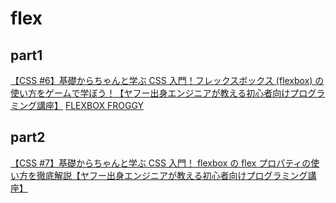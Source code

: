 # flex

## part1

[【CSS #6】基礎からちゃんと学ぶ CSS 入門！フレックスボックス (flexbox) の使い方をゲームで学ぼう！【ヤフー出身エンジニアが教える初心者向けプログラミング講座】](https://www.youtube.com/watch?v=FU4RocY_Y1k)
[FLEXBOX FROGGY](https://flexboxfroggy.com/#ja)

## part2

[【CSS #7】基礎からちゃんと学ぶ CSS 入門！ flexbox の flex プロパティの使い方を徹底解説【ヤフー出身エンジニアが教える初心者向けプログラミング講座】](https://www.youtube.com/watch?v=TXwY_SWO07U)

